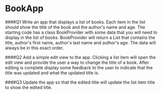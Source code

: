 # BookApp

####Q1
Write an app that displays a list of books. Each item in the list should show the title of the book and the author's name and age. The starting code has a class BookProvider with some data that you will need to display in the list of books. BookProvider will return a List<String> that contains the title, author's first name, author's last name and author's age. The data will always be in this exact order.

####Q2
Add a simple edit view to the app. Clicking a list item will open the edit view and provide the user a way to change the title of a book. After editing is complete display some feedback to the user to indicate that the title was updated and what the updated title is.

####Q3
Update the app so that the edited title will update the list item title to show the edited title.
